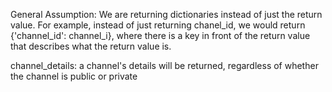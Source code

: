 General Assumption: 
We are returning dictionaries instead of just the return value. For example, instead of just returning chanel_id, we would return {'channel_id': channel_i}, where there is a key in front of the return value that describes what the return value is. 

channel_details:
a channel's details will be returned, regardless of whether the channel is public or private